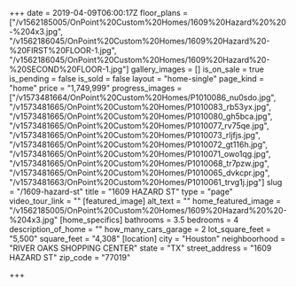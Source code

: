 +++
date = 2019-04-09T06:00:17Z
floor_plans = ["/v1562185005/OnPoint%20Custom%20Homes/1609%20Hazard%20%20-%204x3.jpg", "/v1562186045/OnPoint%20Custom%20Homes/1609%20Hazard%20-%20FIRST%20FLOOR-1.jpg", "/v1562186045/OnPoint%20Custom%20Homes/1609%20Hazard%20-%20SECOND%20FLOOR-1.jpg"]
gallery_images = []
is_on_sale = true
is_pending = false
is_sold = false
layout = "home-single"
page_kind = "home"
price = "1,749,999"
progress_images = ["/v1573481664/OnPoint%20Custom%20Homes/P1010086_nu0sdo.jpg", "/v1573481665/OnPoint%20Custom%20Homes/P1010083_rb53yx.jpg", "/v1573481665/OnPoint%20Custom%20Homes/P1010080_gh5bca.jpg", "/v1573481665/OnPoint%20Custom%20Homes/P1010077_rv75qe.jpg", "/v1573481665/OnPoint%20Custom%20Homes/P1010073_rljfjs.jpg", "/v1573481665/OnPoint%20Custom%20Homes/P1010072_gt116h.jpg", "/v1573481665/OnPoint%20Custom%20Homes/P1010071_owo1qg.jpg", "/v1573481665/OnPoint%20Custom%20Homes/P1010068_tr7pzw.jpg", "/v1573481665/OnPoint%20Custom%20Homes/P1010065_dvkcpr.jpg", "/v1573481663/OnPoint%20Custom%20Homes/P1010061_trvg1j.jpg"]
slug = "/1609-hazard-st"
title = "1609 HAZARD ST"
type = "page"
video_tour_link = ""
[featured_image]
alt_text = ""
home_featured_image = "/v1562185005/OnPoint%20Custom%20Homes/1609%20Hazard%20%20-%204x3.jpg"
[home_specifics]
bathrooms = 3.5
bedrooms = 4
description_of_home = ""
how_many_cars_garage = 2
lot_square_feet = "5,500"
square_feet = "4,308"
[location]
city = "Houston"
neighboorhood = "RIVER OAKS SHOPPING CENTER"
state = "TX"
street_address = "1609 HAZARD ST"
zip_code = "77019"

+++
